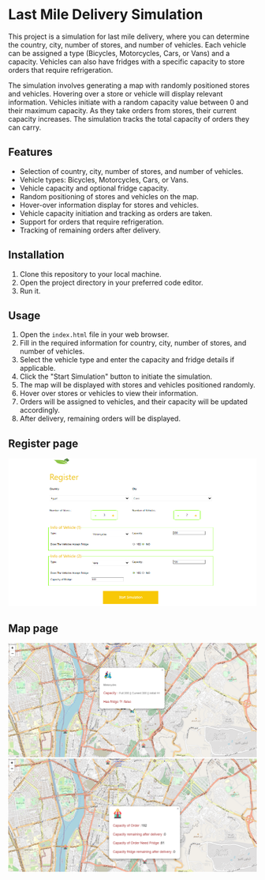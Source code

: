 # Last Mile Delivery Simulation

This project is a simulation for last mile delivery, where you can determine the country, city, number of stores, and number of vehicles. Each vehicle can be assigned a type (Bicycles, Motorcycles, Cars, or Vans) and a capacity. Vehicles can also have fridges with a specific capacity to store orders that require refrigeration.

The simulation involves generating a map with randomly positioned stores and vehicles. Hovering over a store or vehicle will display relevant information. Vehicles initiate with a random capacity value between 0 and their maximum capacity. As they take orders from stores, their current capacity increases. The simulation tracks the total capacity of orders they can carry.

## Features

- Selection of country, city, number of stores, and number of vehicles.
- Vehicle types: Bicycles, Motorcycles, Cars, or Vans.
- Vehicle capacity and optional fridge capacity.
- Random positioning of stores and vehicles on the map.
- Hover-over information display for stores and vehicles.
- Vehicle capacity initiation and tracking as orders are taken.
- Support for orders that require refrigeration.
- Tracking of remaining orders after delivery.

## Installation

1. Clone this repository to your local machine.
2. Open the project directory in your preferred code editor.
3. Run it.
   
## Usage

1. Open the `index.html` file in your web browser.
2. Fill in the required information for country, city, number of stores, and number of vehicles.
3. Select the vehicle type and enter the capacity and fridge details if applicable.
4. Click the "Start Simulation" button to initiate the simulation.
5. The map will be displayed with stores and vehicles positioned randomly.
6. Hover over stores or vehicles to view their information.
7. Orders will be assigned to vehicles, and their capacity will be updated accordingly.
8. After delivery, remaining orders will be displayed.

## Register page 
![alt text](https://github.com/Aisha-Hassan1/practice-Summer-Project/blob/mariam_1/simulation/img/simulationScreen.png)

## Map page
![alt text](https://github.com/Aisha-Hassan1/practice-Summer-Project/blob/mariam_1/simulation/img/MapScreen.png)
![alt text](https://github.com/Aisha-Hassan1/practice-Summer-Project/blob/mariam_1/simulation/img/MapScreen2.png)
